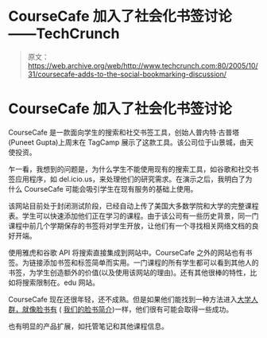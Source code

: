 # CourseCafe 加入了社会化书签讨论——TechCrunch

> 原文：<https://web.archive.org/web/http://www.techcrunch.com:80/2005/10/31/coursecafe-adds-to-the-social-bookmarking-discussion/>

# CourseCafe 加入了社会化书签讨论

CourseCafe 是一款面向学生的搜索和社交书签工具，创始人普内特·古普塔(Puneet Gupta)上周末在 TagCamp 展示了这款工具。该公司位于山景城，由天使投资。

乍一看，我想到的问题是，为什么学生不能使用现有的搜索工具，如谷歌和社交书签应用程序，如 del.icio.us，来处理他们的研究需求。在演示之后，我明白了为什么 CourseCafe 可能会吸引学生在现有服务的基础上使用。

该网站目前处于封闭测试阶段，已经自动上传了美国大多数学院和大学的完整课程表。学生可以快速添加他们正在学习的课程。由于该公司有一些历史背景，同一门课程中前几个学期保存的书签将对学生开放，让他们有一个寻找相关网络文档的良好开端。

使用雅虎和谷歌 API 将搜索直接集成到网站中。CourseCafe 之外的网站也有书签。为链接添加书签和标签简单而实用。一门课程的所有学生都可以看到其他人的书签，为学生创造额外的价值(以及使用该网站的理由)。还有其他很棒的特性，比如将搜索限制在。edu 网站。

CourseCafe 现在还很年轻，还不成熟。但是如果他们能找到一种方法进入[大学人群，就像脸书有](https://web.archive.org/web/20211205081550/http://blog.softtechvc.com/2005/10/the_facebook_un.html) ( [我们的脸书简介](https://web.archive.org/web/20211205081550/http://www.beta.techcrunch.com/2005/09/07/85-of-college-students-use-facebook/))一样，他们很有可能会取得一些成功。

也有明显的产品扩展，如托管笔记和其他课程信息。